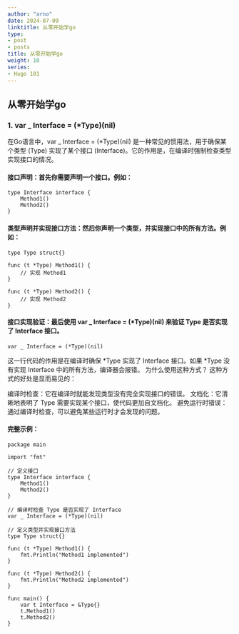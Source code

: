 ```yaml
---
author: "arno"
date: 2024-07-09
linktitle: 从零开始学go
type:
- post
- posts
title: 从零开始学go
weight: 10
series:
- Hugo 101
---
```



## 从零开始学go

### 1. var _ Interface = (*Type)(nil)
在Go语言中，var _ Interface = (*Type)(nil) 是一种常见的惯用法，用于确保某个类型 (Type) 实现了某个接口 (Interface)。它的作用是，在编译时强制检查类型实现接口的情况。
#### 接口声明：首先你需要声明一个接口。例如：
```
type Interface interface {
    Method1()
    Method2()
}
```
#### 类型声明并实现接口方法：然后你声明一个类型，并实现接口中的所有方法。例如：
```
type Type struct{}

func (t *Type) Method1() {
    // 实现 Method1
}

func (t *Type) Method2() {
    // 实现 Method2
}
```
#### 接口实现验证：最后使用 var _ Interface = (*Type)(nil) 来验证 Type 是否实现了 Interface 接口。
```
var _ Interface = (*Type)(nil)
```
这一行代码的作用是在编译时确保 *Type 实现了 Interface 接口。如果 *Type 没有实现 Interface 中的所有方法，编译器会报错。
为什么使用这种方式？
这种方式的好处是显而易见的：

编译时检查：它在编译时就能发现类型没有完全实现接口的错误。
文档化：它清晰地表明了 Type 需要实现某个接口，使代码更加自文档化。
避免运行时错误：通过编译时检查，可以避免某些运行时才会发现的问题。

#### 完整示例：
```
package main

import "fmt"

// 定义接口
type Interface interface {
    Method1()
    Method2()
}

// 编译时检查 Type 是否实现了 Interface
var _ Interface = (*Type)(nil)

// 定义类型并实现接口方法
type Type struct{}

func (t *Type) Method1() {
    fmt.Println("Method1 implemented")
}

func (t *Type) Method2() {
    fmt.Println("Method2 implemented")
}

func main() {
    var t Interface = &Type{}
    t.Method1()
    t.Method2()
}

```